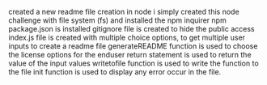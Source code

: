 created a new readme file creation in node
i simply created this node challenge with file system (fs) and 
installed the npm inquirer
npm package.json is installed 
gitignore file is created to hide the public access
index.js file is created with multiple choice options, to get multiple 
user inputs to create a readme file
generateREADME function is used to choose the license options for the enduser
return statement is used to return the value of the input values
writetofile function is used to write the function to the file
init function is used to display any error occur in the file.